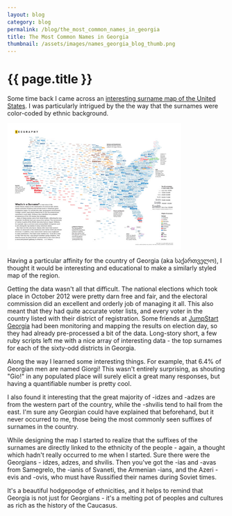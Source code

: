 ```yaml
---
layout: blog
category: blog
permalink: /blog/the_most_common_names_in_georgia
title: The Most Common Names in Georgia
thumbnail: /assets/images/names_georgia_blog_thumb.png
---
```


{{ page.title }}
================
Some time back I came across an <a href="http://spatialanalysis.co.uk/2011/01/whats-in-a-surname/">interesting surname map of the United States</a>. I was particularly intrigued by the the way that the surnames were color-coded by ethnic background.

<a href="http://spatialanalysis.co.uk/2011/01/whats-in-a-surname/"><img src="/assets/images/surnames_usa.jpg" width="400" alt="USA Surname Map" /></a>

Having a particular affinity for the country of Georgia (aka საქართველო), I thought it would be interesting and educational to make a similarly styled map of the region.

Getting the data wasn't all that difficult. The national elections which took place in October 2012 were pretty darn free and fair, and the electoral commission did an excellent and orderly job of managing it all. This also meant that they had quite accurate voter lists, and every voter in the country listed with their district of registration. Some friends at <a href="http://jumpstart.ge">JumpStart Georgia</a> had been monitoring and mapping the results on election day, so they had already pre-processed a bit of the data. Long-story short, a few ruby scripts left me with a nice array of interesting data - the top surnames for each of the sixty-odd districts in Georgia.

Along the way I learned some interesting things. For example, that 6.4% of Georgian men are named Giorgi! This wasn't entirely surprising, as shouting "Gio!" in any populated place will surely elicit a great many responses, but having a quantifiable number is pretty cool.

I also found it interesting that the great majority of -idzes and -adzes are from the western part of the country, while the -shvilis tend to hail from the east. I'm sure any Georgian could have explained that beforehand, but it never occurred to me, those being the most commonly seen suffixes of surnames in the country.

While designing the map I started to realize that the suffixes of the surnames are directly linked to the ethnicity of the people - again, a thought which hadn't really occurred to me when I started. Sure there were the Georgians - idzes, adzes, and shvilis. Then you've got the -ias and -avas from Samegrelo, the -ianis of Svaneti, the Armenian -ians, and the Azeri -evis and -ovis, who must have Russified their names during Soviet times.

It's a beautiful hodgepodge of ethnicities, and it helps to remind that Georgia is not just for Georgians - it's a melting pot of peoples and cultures as rich as the history of the Caucasus.









